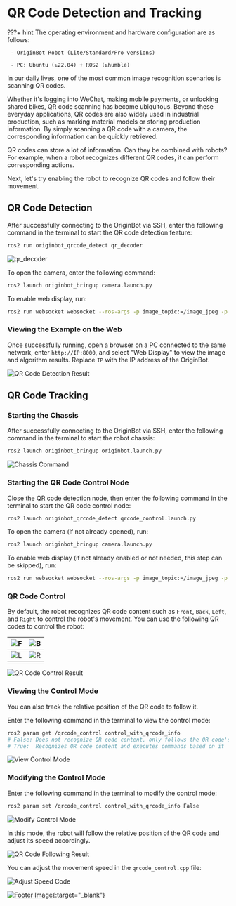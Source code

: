 # **QR Code Detection and Tracking**

???+ hint
    The operating environment and hardware configuration are as follows:

     - OriginBot Robot (Lite/Standard/Pro versions)
    
     - PC: Ubuntu (≥22.04) + ROS2 (≥humble)

In our daily lives, one of the most common image recognition scenarios is scanning QR codes. 

Whether it's logging into WeChat, making mobile payments, or unlocking shared bikes, QR code scanning has become ubiquitous. Beyond these everyday applications, QR codes are also widely used in industrial production, such as marking material models or storing production information. By simply scanning a QR code with a camera, the corresponding information can be quickly retrieved.

QR codes can store a lot of information. Can they be combined with robots? For example, when a robot recognizes different QR codes, it can perform corresponding actions.

Next, let's try enabling the robot to recognize QR codes and follow their movement.

## **QR Code Detection**
After successfully connecting to the OriginBot via SSH, enter the following command in the terminal to start the QR code detection feature:

```bash
ros2 run originbot_qrcode_detect qr_decoder
```
![qr_decoder](../../assets/img/qrcode_detection/qr_decoder.png)

To open the camera, enter the following command:

```bash
ros2 launch originbot_bringup camera.launch.py
```

To enable web display, run:

```bash
ros2 run websocket websocket --ros-args -p image_topic:=/image_jpeg -p image_type:=mjpeg -p only_show_image:=true & ros2 launch hobot_codec hobot_codec.launch.py codec_in_mode:=ros codec_in_format:=bgr8 codec_out_mode:=ros codec_out_format:=jpeg codec_sub_topic:=/qr_code_image codec_pub_topic:=/image_jpeg
```

### **Viewing the Example on the Web**

Once successfully running, open a browser on a PC connected to the same network, enter `http://IP:8000`, and select "Web Display" to view the image and algorithm results. Replace `IP` with the IP address of the OriginBot.

![QR Code Detection Result](../../assets/img/qrcode_detection/二维码识别效果.png)

## **QR Code Tracking**

### **Starting the Chassis**

After successfully connecting to the OriginBot via SSH, enter the following command in the terminal to start the robot chassis:

```bash
ros2 launch originbot_bringup originbot.launch.py
```

![Chassis Command](../../assets/img/qrcode_detection/底盘命令.png)

### **Starting the QR Code Control Node**

Close the QR code detection node, then enter the following command in the terminal to start the QR code control node:

```bash
ros2 launch originbot_qrcode_detect qrcode_control.launch.py
```

To open the camera (if not already opened), run:

```bash
ros2 launch originbot_bringup camera.launch.py
```

To enable web display (if not already enabled or not needed, this step can be skipped), run:

```bash
ros2 run websocket websocket --ros-args -p image_topic:=/image_jpeg -p image_type:=mjpeg -p only_show_image:=true & ros2 launch hobot_codec hobot_codec.launch.py codec_in_mode:=ros codec_in_format:=bgr8 codec_out_mode:=ros codec_out_format:=jpeg codec_sub_topic:=/qr_code_image codec_pub_topic:=/image_jpeg
```

### **QR Code Control**

By default, the robot recognizes QR code content such as `Front`, `Back`, `Left`, and `Right` to control the robot's movement. You can use the following QR codes to control the robot:

| ![F](../../assets/img/qrcode_detection/F.png) | ![B](../../assets/img/qrcode_detection/B.png) |
| --------------------------------------------- | --------------------------------------------- |
| ![L](../../assets/img/qrcode_detection/L.png) | ![R](../../assets/img/qrcode_detection/R.png) |

![QR Code Control Result](../../assets/img/qrcode_detection/二维码控制效果.png)

### **Viewing the Control Mode**

You can also track the relative position of the QR code to follow it. 

Enter the following command in the terminal to view the control mode:

```bash
ros2 param get /qrcode_control control_with_qrcode_info
# False: Does not recognize QR code content, only follows the QR code's position
# True:  Recognizes QR code content and executes commands based on it
```

![View Control Mode](../../assets/img/qrcode_detection/查看控制模式.png)

### **Modifying the Control Mode**

Enter the following command in the terminal to modify the control mode:

```bash
ros2 param set /qrcode_control control_with_qrcode_info False
```

![Modify Control Mode](../../assets/img/qrcode_detection/修改控制模式.png)

In this mode, the robot will follow the relative position of the QR code and adjust its speed accordingly.

![QR Code Following Result](../../assets/img/qrcode_detection/二维码跟随效果.png)

You can adjust the movement speed in the `qrcode_control.cpp` file:

![Adjust Speed Code](../../assets/img/qrcode_detection/调整速度代码_c.png)

[![Footer Image](../../assets/img/footer_en.png)](https://www.guyuehome.com/){:target="_blank"}